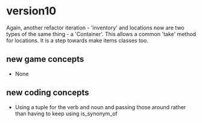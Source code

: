 # version10

Again, another refactor iteration - 'inventory' and locations now are two types of the same thing - a 'Container'. This allows a common 'take' method for locations. It is a step towards make items classes too.

## new game concepts
* None

## new coding concepts
* Using a tuple for the verb and noun and passing those around rather than having to keep using is_synonym_of
